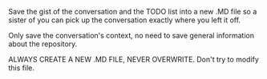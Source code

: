 Save the gist of the conversation and the TODO list into a new .MD file so a sister of you can pick up the conversation exactly where you left it off.

Only save the conversation's context, no need to save general information about the repository.

ALWAYS CREATE A NEW .MD FILE, NEVER OVERWRITE. Don't try to modify this file.